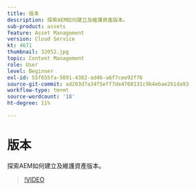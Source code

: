 ```yaml
---
title: 版本
description: 探索AEM如何建立及維護資產版本。
sub-product: assets
feature: Asset Management
version: Cloud Service
kt: 4671
thumbnail: 32052.jpg
topic: Content Management
role: User
level: Beginner
exl-id: 55f655fa-5091-4382-ad46-a6f7cee92f76
source-git-commit: ad203d7a34f5eff7de4768131c9b4ebae261da93
workflow-type: tm+mt
source-wordcount: '18'
ht-degree: 11%

---
```


# 版本

探索AEM如何建立及維護資產版本。

>[!VIDEO](https://video.tv.adobe.com/v/32052/?quality=12&learn=on&hidetitle=true)

